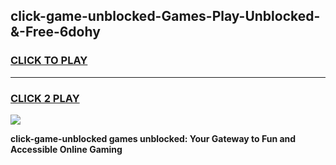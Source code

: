 
## click-game-unblocked-Games-Play-Unblocked-&-Free-6dohy
<h3>
<a href="https://premium76.site?title=click-game-unblocked&ref=24A">CLICK TO PLAY</a></h3>
<hr>

<h3>
<a href="https://premium76.site?title=click-game-unblocked&ref=24A">CLICK 2 PLAY</a>
  
</h3>

<a href="https://premium76.site?title=click-game-unblocked&ref=24A"><img src="https://clearcache.store/games.png"></a>


**click-game-unblocked games unblocked: Your Gateway to Fun and Accessible Online Gaming**
